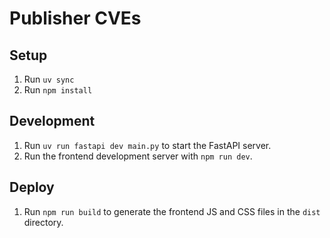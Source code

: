 # Publisher CVEs

## Setup

1. Run `uv sync`
2. Run `npm install`

## Development

1. Run `uv run fastapi dev main.py` to start the FastAPI server.
2. Run the frontend development server with `npm run dev`.

## Deploy

1. Run `npm run build` to generate the frontend JS and CSS files in the `dist`
   directory.
